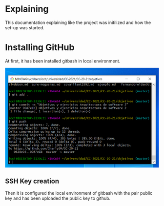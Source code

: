 # Explaining

This documentation explaining like the project was initilized and how the set-up was started.

# Installing GitHub

At first, it has been installed gitbash in local environment.

![Instalation](img/installedGitbash.png)

## SSH Key creation
Then it is configured the local environment of gitbash with the pair public key and has been uploaded the public key to github. 
